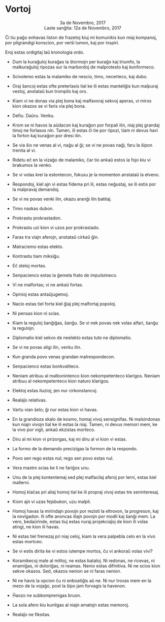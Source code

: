 Vortoj
======

<center>3a de Novembro, 2017</center>
<center>Laste sanĝita: 12a de Novembro, 2017</center>

Ĉi tiu paĝo enhavas liston de frazetoj kiuj mi komunikis kun miaj kompanoj, por pligrandigi
konscion, por verŝi lumon, kaj por inspiri.

Eroj estas ordigitaj laŭ kronologia ordo.


- Dum la kuraĝuloj kuraĝas la ŝtormojn per kuraĝo kaj triumfo, la malkuraĝuloj ripozas sur la
  marbordoj de malprotesto kaj konformeco.<br>


- Scivolemo estas la malamiko de nescio, timo, necerteco, kaj dubo.<br>


- Oraj ŝancoj estas ofte preterlasis tial ke ili estas manteliĝis kun malpuraj vestoj, anstataŭ kun
  trompilo kaj oro.<br>


- Kiam vi ne donas via plej bona kaj malfavoraj sekvoj aperas, vi miros kion okazos se vi faris via
  plej bona.<br>


- Defiu. Daŭru. Venku.<br>


- Krom se ni havos la aŭdacon kaj kuraĝon por forpali ilin, niaj plej grandaj timoj ne forlasos
  nin. Tamen, ili estas ĉi tie por ripozi, tiam ni devus havi la forton kaj kuraĝon por dresi
  ilin.<br>


- Se via ŝio ne venas al vi, naĝu al ĝi; se vi ne povas naĝi, faru la ŝipon trenita al vi.<br>


- Ridetu eĉ en la vizaĝo de malamiko, ĉar tio ankaŭ estos la fojo kiu vi brakumos la venko.<br>


- Se vi volas krei la estontecon, fokusu je la momenton anstataŭ la elveno.<br>


- Respondoj, kiel ajn vi estas fidema pri ili, estas neĝustaj, se ili estis por la malpravaj
  demandoj.<br>


- Se vi ne povas venki ilin, okazu aranĝi ilin batitaj.<br>


- Timo naskas dubon.<br>


- Prokrastu prokrastadon.<br>


- Prokrastu uzi kion vi uzos por prokrastado.<br>


- Faras tra viajn aferojn, anstataŭ cirkaŭ ĝin.<br>


- Malraciemo estas elekto.<br>


- Kontrastu tiam miksiĝu.<br>


- Eĉ steloj mortas.<br>


- Senpacienco estas la ĝemela frato de impulsimeco.<br>


- Vi ne malfortas; vi ne ankaŭ fortas.<br>


- Opinioj estas antaŭjugemoj.<br>


- Nacio estas tiel forta kiel ĝiaj plej malfortaj popoloj.<br>


- Ni pensas kion ni scias.<br>


- Kiam la reguloj ŝanĝiĝas, ŝanĝu. Se vi nek povas nek volas alfari, ŝanĝu la regulojn.<br>


- Diplomatio kiel sekvo de neelekto estas tute ne diplomatio.<br>


- Se vi ne povas aligi ilin, venku ilin.<br>


- Kun granda povo venas grandan malrespondecon.<br>


- Senpacienco estas bonkvaliteco.<br>


- Neniam atribuu al malbonintenco kion nekompetenteco klarigos. Neniam atribuu al nekompetenteco
  kion naturo klarigos.<br>


- Elektoj estas iluzioj; jen nur cirkonstancoj.<br>


- Realaĵo relativas.<br>


- Vartu vian ŝelo; ĝi nur estas kion vi havas.<br>


- En la grandioza skalo de kosmo, homaj vivoj sensignifas. Ni malsindonas kun niajn vivojn tial
  ke ili estas la niaj. Tamen, ni devus memori mem, ke la vivo por vigli, ankaŭ ekzistas morteco.<br>


- Diru al mi kion vi prizorgas, kaj mi diru al vi kion vi estas.<br>


- La formo de la demando precizigas la formon de la respondo.<br>


- Povo sen rego estas nul; rego sen povo estas nul.<br>


- Vera mastro scias ke li ne fariĝos unu.<br>


- Unu de la plej kontentemaj sed plej malfacilaj aferoj por lerni, estas kiel mallerni.<br>


- Homoj klaĉas pri aliaj homoj tial ke ili propraj vivoj estas tre seninteresaj.<br>


- Kiom ajn vi uzas fejsbukon, uzu malpli.<br>


- Homoj havas la mirindajn povojn por rezisti la eltrovon, la progreson, kaj la novigadon. Ili ofte
  anoncas iliajn povojn por modli kaj ŝanĝi mem. La vero, bedaŭrinde, estas tiuj estas nuraj
  projekciaĵoj de kion ili volas atingi, ne kion ili havas.<br>


- Ni estas tiel frenezaj pri niaj celoj, kiam la vera palpebla celo en la vivo estas mortceo.<br>


- Se vi estis dirita ke vi estos iutempe mortos, ĉu vi ankoraŭ volas vivi?<br>


- Koramikecoj male al militoj, ne estas bataloj. Ni redonas, ne ricevas, ni enamiĝas, ni doloriĝas,
  ni reamas. Nenio estas difinitiva. Ni ne scios kion sekve okazos. Sed, okazos nenion se ni faras
  nenion.<br>


- Ni ne havis la opcion ĉu ni enboatiĝis aŭ ne. Ni nur trovas mem en la mezo de la vojaĝo, post la
  ŝipo jam forvagis la havenon.<br>


- Ĥaozo ne subkomprenigas bruon.<br>


- La sola afero kiu kunligas al niajn amatojn estas memoroj.<br>


- Realaĵo ne fiksitas.<br>
